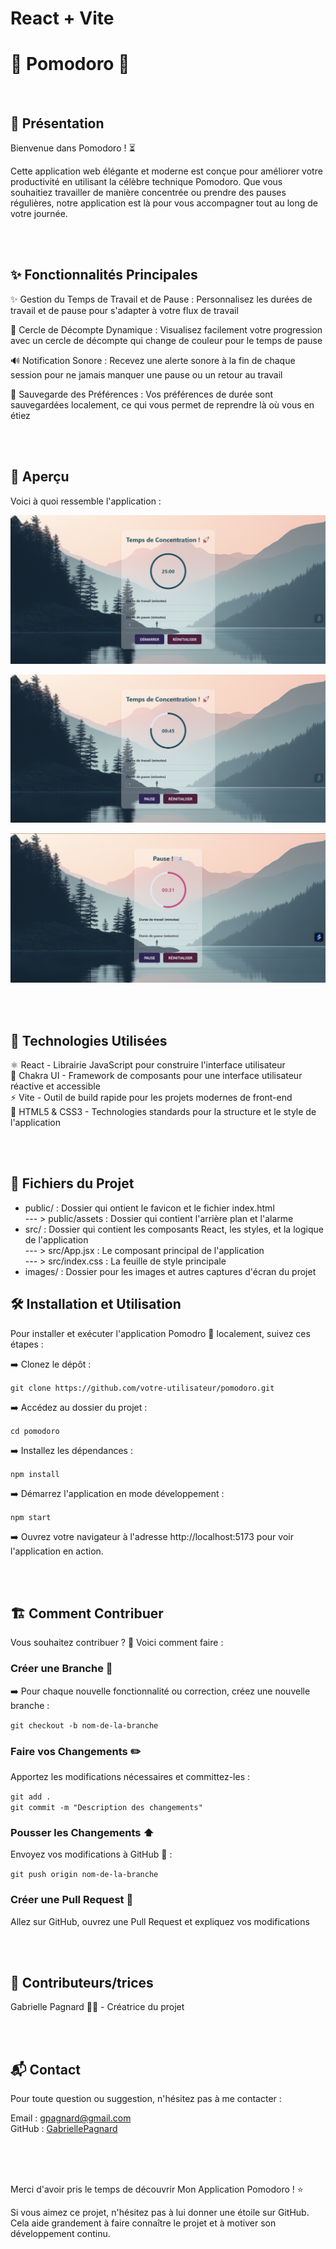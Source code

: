 # React + Vite
# 🚀 Pomodoro 🚀

<br>

## 📜 Présentation

Bienvenue dans Pomodoro ! ⏳    

Cette application web élégante et moderne est conçue pour améliorer votre productivité en utilisant la célèbre technique Pomodoro. Que vous souhaitiez travailler de manière concentrée ou prendre des pauses régulières, notre application est là pour vous accompagner tout au long de votre journée.   

<br>
<br>

## ✨ Fonctionnalités Principales

✨ Gestion du Temps de Travail et de Pause : Personnalisez les durées de travail et de pause pour s'adapter à votre flux de travail   

🎨 Cercle de Décompte Dynamique : Visualisez facilement votre progression avec un cercle de décompte qui change de couleur pour le temps de pause  

🔊 Notification Sonore : Recevez une alerte sonore à la fin de chaque session pour ne jamais manquer une pause ou un retour au travail   

💾 Sauvegarde des Préférences : Vos préférences de durée sont sauvegardées localement, ce qui vous permet de reprendre là où vous en étiez   

<br>
<br>

## 📸 Aperçu

Voici à quoi ressemble l'application :   

![screenshot ordinateur demarrage](/images/screenshot_descktop_demarrage.jpg)   

![screenshot ordinateur chrono boulot](/images/screenshot_descktop_chrono_boulot.jpg)   

![screenshot ordinateur chrono pause](/images/screenshot_descktop_chrono_pause.jpg)   

<br>
<br>

## 🔧 Technologies Utilisées

⚛️ React - Librairie JavaScript pour construire l'interface utilisateur   
🌈 Chakra UI - Framework de composants pour une interface utilisateur réactive et accessible   
⚡ Vite - Outil de build rapide pour les projets modernes de front-end   
🎨 HTML5 & CSS3 - Technologies standards pour la structure et le style de l'application   

<br>
<br>

## 📂 Fichiers du Projet

- public/ : Dossier qui ontient le favicon et le fichier index.html   
    --- > public/assets : Dossier qui contient l'arrière plan et l'alarme   
- src/ : Dossier qui contient les composants React, les styles, et la logique de l'application   
   --- > src/App.jsx : Le composant principal de l'application   
   --- > src/index.css : La feuille de style principale   
- images/ : Dossier pour les images et autres captures d'écran du projet   

## 🛠️ Installation et Utilisation

Pour installer et exécuter l'application Pomodro 🚀 localement, suivez ces étapes :   

➡️ Clonez le dépôt :   
 
`git clone https://github.com/votre-utilisateur/pomodoro.git`   

➡️ Accédez au dossier du projet :   

`cd pomodoro`   

➡️ Installez les dépendances :   

`npm install`   

➡️ Démarrez l'application en mode développement :   

`npm start`   

➡️ Ouvrez votre navigateur à l'adresse http://localhost:5173 pour voir l'application en action.   

<br>
<br>


## 🏗️ Comment Contribuer

Vous souhaitez contribuer ? 🎉 Voici comment faire :   

### Créer une Branche 🌿

➡️ Pour chaque nouvelle fonctionnalité ou correction, créez une nouvelle branche :   

`git checkout -b nom-de-la-branche`   

### Faire vos Changements ✏️   

Apportez les modifications nécessaires et committez-les :   

`git add .`   
`git commit -m "Description des changements"`   

### Pousser les Changements ⬆️   

Envoyez vos modifications à GitHub 📨 :

`git push origin nom-de-la-branche`   

### Créer une Pull Request 🔄   

Allez sur GitHub, ouvrez une Pull Request et expliquez vos modifications   

<br>
<br>

## 🤝 Contributeurs/trices

Gabrielle Pagnard 🧑‍💻 - Créatrice du projet

<br>
<br>

## 📬 Contact

Pour toute question ou suggestion, n'hésitez pas à me contacter :   

Email : gpagnard@gmail.com   
GitHub : [GabriellePagnard](https://github.com/GabriellePagnard)     

<br>
<br>
<br>

Merci d'avoir pris le temps de découvrir Mon Application Pomodoro ! ⭐ 

Si vous aimez ce projet, n'hésitez pas à lui donner une étoile sur GitHub. Cela aide grandement à faire connaître le projet et à motiver son développement continu.
